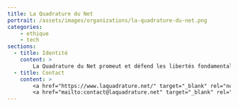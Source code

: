 ```yaml
---
title: La Quadrature du Net
portrait: /assets/images/organizations/la-quadrature-du-net.png
categories:
    - ethique
    - tech
sections:
  - title: Identité
    content: >
        La Quadrature du Net promeut et défend les libertés fondamentales dans l’environnement numérique. L’association lutte contre la censure et la surveillance, que celles-ci viennent des États ou des entreprises privées. Elle questionne la façon dont le numérique et la société s’influencent mutuellement. Elle œuvre pour un Internet libre, décentralisé et émancipateur.
  - title: Contact
    content: >
        <a href="https://www.laquadrature.net/" target="_blank" rel="noreferrer">Site</a> –
        <a href="mailto:contact@laquadrature.net" target="_blank" rel="noreferrer">Mail</a>
---
```

